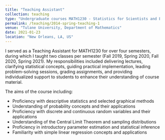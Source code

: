```yaml
---
title: "Teaching Assistant"
collection: teaching
type: "Undergraduate courses MATH1230 - Statistics for Scientists and Engineers"
permalink: /teaching/2014-spring-teaching-1
venue: "Tulane University, Department of Mathematics"
date: 2021-01-23
location: "New Orleans, LA, US"
---
```


I served as a Teaching Assistant for MATH1230 for over four semesters, during which I taught two classes per semester (Fall 2019, Spring 2020, Fall 2020, Spring 2021). My responsibilities included delivering lectures, clarifying statistical concepts, guiding practical implementation, leading problem-solving sessions, grading assignments, and providing individualized support to students to enhance their understanding of course material. 

The aims of the course including:

* Proficiency with descriptive statistics and selected graphical methods
* Understanding of probability concepts and their applications
* Proficiency with discrete and continuous random variables and their applications
* Understanding of the Central Limit Theorem and sampling distributions 
* Proficiency in introductory parameter estimation and statistical inference
* Familiarity with simple linear regression concepts and applications